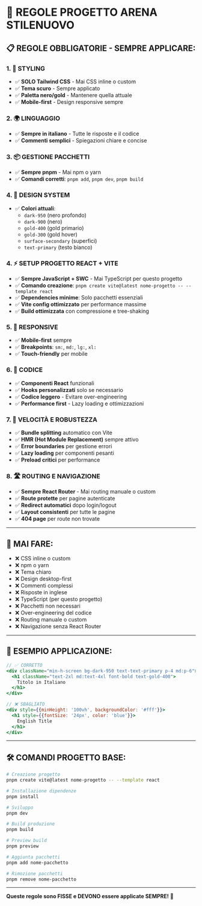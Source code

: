 # 🚀 REGOLE PROGETTO ARENA STILENUOVO

## 📋 **REGOLE OBBLIGATORIE - SEMPRE APPLICARE:**

### **1. 🎨 STYLING**
- ✅ **SOLO Tailwind CSS** - Mai CSS inline o custom
- ✅ **Tema scuro** - Sempre applicato
- ✅ **Paletta nero/gold** - Mantenere quella attuale
- ✅ **Mobile-first** - Design responsive sempre

### **2. 🌍 LINGUAGGIO**
- ✅ **Sempre in italiano** - Tutte le risposte e il codice
- ✅ **Commenti semplici** - Spiegazioni chiare e concise

### **3. 📦 GESTIONE PACCHETTI**
- ✅ **Sempre pnpm** - Mai npm o yarn
- ✅ **Comandi corretti**: `pnpm add`, `pnpm dev`, `pnpm build`

### **4. 🎯 DESIGN SYSTEM**
- ✅ **Colori attuali**:
  - `dark-950` (nero profondo)
  - `dark-900` (nero)
  - `gold-400` (gold primario)
  - `gold-300` (gold hover)
  - `surface-secondary` (superfici)
  - `text-primary` (testo bianco)

### **4. ⚡ SETUP PROGETTO REACT + VITE**
- ✅ **Sempre JavaScript + SWC** - Mai TypeScript per questo progetto
- ✅ **Comando creazione**: `pnpm create vite@latest nome-progetto -- --template react`
- ✅ **Dependencies minime**: Solo pacchetti essenziali
- ✅ **Vite config ottimizzato** per performance massime
- ✅ **Build ottimizzata** con compressione e tree-shaking

### **5. 📱 RESPONSIVE**
- ✅ **Mobile-first** sempre
- ✅ **Breakpoints**: `sm:`, `md:`, `lg:`, `xl:`
- ✅ **Touch-friendly** per mobile

### **6. 🔧 CODICE**
- ✅ **Componenti React** funzionali
- ✅ **Hooks personalizzati** solo se necessario
- ✅ **Codice leggero** - Evitare over-engineering
- ✅ **Performance first** - Lazy loading e ottimizzazioni

### **7. 🚀 VELOCITÀ E ROBUSTEZZA**
- ✅ **Bundle splitting** automatico con Vite
- ✅ **HMR (Hot Module Replacement)** sempre attivo
- ✅ **Error boundaries** per gestione errori
- ✅ **Lazy loading** per componenti pesanti
- ✅ **Preload critici** per performance

### **8. 🛣️ ROUTING E NAVIGAZIONE**
- ✅ **Sempre React Router** - Mai routing manuale o custom
- ✅ **Route protette** per pagine autenticate
- ✅ **Redirect automatici** dopo login/logout
- ✅ **Layout consistenti** per tutte le pagine
- ✅ **404 page** per route non trovate

---

## 🚫 **MAI FARE:**
- ❌ CSS inline o custom
- ❌ npm o yarn
- ❌ Tema chiaro
- ❌ Design desktop-first
- ❌ Commenti complessi
- ❌ Risposte in inglese
- ❌ TypeScript (per questo progetto)
- ❌ Pacchetti non necessari
- ❌ Over-engineering del codice
- ❌ Routing manuale o custom
- ❌ Navigazione senza React Router

---

## 📝 **ESEMPIO APPLICAZIONE:**
```jsx
// ✅ CORRETTO
<div className="min-h-screen bg-dark-950 text-text-primary p-4 md:p-6">
  <h1 className="text-2xl md:text-4xl font-bold text-gold-400">
    Titolo in Italiano
  </h1>
</div>

// ❌ SBAGLIATO
<div style={{minHeight: '100vh', backgroundColor: '#fff'}}>
  <h1 style={{fontSize: '24px', color: 'blue'}}>
    English Title
  </h1>
</div>
```

---

## 🛠️ **COMANDI PROGETTO BASE:**
```bash
# Creazione progetto
pnpm create vite@latest nome-progetto -- --template react

# Installazione dipendenze
pnpm install

# Sviluppo
pnpm dev

# Build produzione
pnpm build

# Preview build
pnpm preview

# Aggiunta pacchetti
pnpm add nome-pacchetto

# Rimozione pacchetti
pnpm remove nome-pacchetto
```

---

**Queste regole sono FISSE e DEVONO essere applicate SEMPRE!** 🎯
